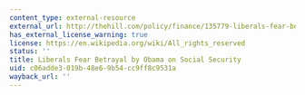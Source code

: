 ```yaml
---
content_type: external-resource
external_url: http://thehill.com/policy/finance/135779-liberals-fear-betrayal-from-obama-on-social-security
has_external_license_warning: true
license: https://en.wikipedia.org/wiki/All_rights_reserved
status: ''
title: Liberals Fear Betrayal by Obama on Social Security
uid: c06adde3-019b-48e6-9b54-cc9ff8c9531a
wayback_url: ''
---
```

